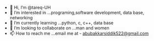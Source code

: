 - 👋 Hi, I’m @tareq-UH
- 👀 I’m interested in ...programing,software development, data base, networking
- 🌱 I’m currently learning ...python, c, c++, data base
- 💞️ I’m looking to collaborate on ...man and women
- 📫 How to reach me ...email me at - abubakkarsiddik522@gmail.com

<!---
tareq-UH/tareq-UH is a ✨ special ✨ repository because its `README.md` (this file) appears on your GitHub profile.
You can click the Preview link to take a look at your changes.
--->
